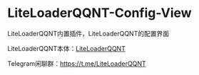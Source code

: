# LiteLoaderQQNT-Config-View

LiteLoaderQQNT内置插件，LiteLoaderQQNT的配置界面

LiteLoaderQQNT本体：[LiteLoaderQQNT](https://github.com/mo-jinran/LiteLoaderQQNT)

Telegram闲聊群：https://t.me/LiteLoaderQQNT

